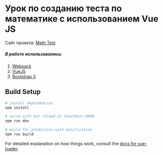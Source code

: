 # Урок по созданию теста по математике с использованием Vue JS #

Сайт проекта: [Math Test](http://adel-ismagilov.ru/lessons/basics/vue-math-test/)
##### В работе использовались: #####
1. [Webpack](https://webpack.js.org/)
2. [VueJS](https://ru.vuejs.org/)
3. [Bootstrap 3](https://getbootstrap.com/)

## Build Setup

``` bash
# install dependencies
npm install

# serve with hot reload at localhost:8080
npm run dev

# build for production with minification
npm run build
```

For detailed explanation on how things work, consult the [docs for vue-loader](http://vuejs.github.io/vue-loader).
